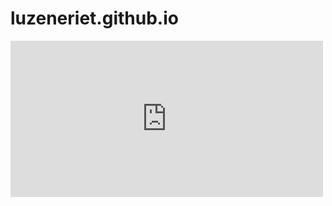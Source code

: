 # luzeneriet.github.io
<iframe src="https://www.facebook.com/plugins/post.php?href=https%3A%2F%2Fwww.facebook.com%2Fpermalink.php%3Fstory_fbid%3Dpfbid02qaozWyzumYJHA6gUTqsW2UXn2tUabXRFYQUiCoBw5uQS3xUPwfvRCoYEGiUb3skvl%26id%3D61573716290981&show_text=true&width=500" width="500" height="250" style="border:none;overflow:hidden" scrolling="no" frameborder="0" allowfullscreen="true" allow="autoplay; clipboard-write; encrypted-media; picture-in-picture; web-share"></iframe>
